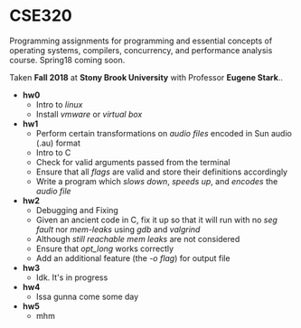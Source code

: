 # CSE320
Programming assignments for programming and essential concepts of operating systems, compilers, concurrency, and performance analysis course. Spring18 coming soon.

Taken **Fall 2018** at **Stony Brook University** with Professor **Eugene Stark**..

* **hw0**
    * Intro to _linux_
    * Install _vmware_ or _virtual box_
* **hw1**
  * Perform certain transformations on _audio files_ encoded in Sun audio (.au) format
  * Intro to C
  * Check for valid arguments passed from the terminal
  * Ensure that all _flags_ are valid and store their definitions accordingly
  * Write a program which _slows down_, _speeds up_, and _encodes_ the _audio file_
* **hw2**
  * Debugging and Fixing
  * Given an ancient code in C, fix it up so that it will run with no _seg fault_ nor _mem-leaks_ using _gdb_ and _valgrind_
  * Although _still reachable mem leaks_ are not considered
  * Ensure that _opt_long_ works correctly
  * Add an additional feature (the _-o flag_) for output file
* **hw3**
  * Idk. It's in progress
* **hw4**
  * Issa gunna come some day
* **hw5**
  * mhm
